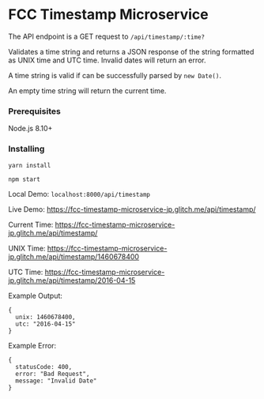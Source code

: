 # FCC Timestamp Microservice

The API endpoint is a GET request to `/api/timestamp/:time?`

Validates a time string and returns a JSON response of the string formatted as UNIX time and UTC time. Invalid dates will return an error.

A time string is valid if can be successfully parsed by `new Date()`.

An empty time string will return the current time.

### Prerequisites

Node.js 8.10+

### Installing

```
yarn install

npm start
```

Local Demo: `localhost:8000/api/timestamp`

Live Demo: https://fcc-timestamp-microservice-jp.glitch.me/api/timestamp/

Current Time: https://fcc-timestamp-microservice-jp.glitch.me/api/timestamp/

UNIX Time: https://fcc-timestamp-microservice-jp.glitch.me/api/timestamp/1460678400

UTC Time: https://fcc-timestamp-microservice-jp.glitch.me/api/timestamp/2016-04-15


Example Output:
```
{
  unix: 1460678400,
  utc: "2016-04-15"
}
```
Example Error:
```
{
  statusCode: 400,
  error: "Bad Request",
  message: "Invalid Date"
}
```